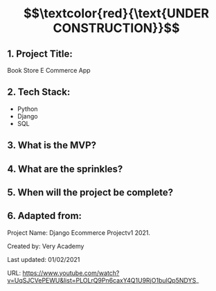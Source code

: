 # $$\textcolor{red}{\text{UNDER CONSTRUCTION}}$$

## 1. Project Title:

Book Store E Commerce App

## 2. Tech Stack: 

- Python
- Django
- SQL

## 3. What is the MVP?

## 4. What are the sprinkles? 

## 5. When will the project be complete? 

## 6. Adapted from: 

Project Name: Django Ecommerce Projectv1 2021.

Created by: Very Academy

Last updated: 01/02/2021

URL: https://www.youtube.com/watch?v=UqSJCVePEWU&list=PLOLrQ9Pn6caxY4Q1U9RjO1bulQp5NDYS_



